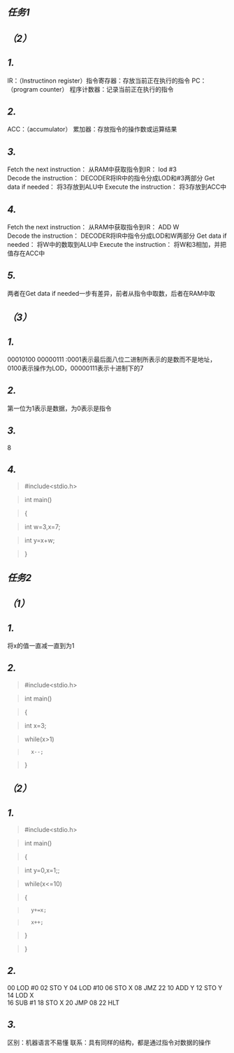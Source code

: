 ## *任务1*
## ***（2）***
## *****1.*****
IR：（Instructinon register）指令寄存器：存放当前正在执行的指令
PC：（program counter）      程序计数器：记录当前正在执行的指令
## *****2.*****
ACC：（accumulator）         累加器：存放指令的操作数或运算结果
## *****3.*****
Fetch the next instruction：    从RAM中获取指令到IR：   lod #3  
Decode the instruction：        DECODER将IR中的指令分成LOD和#3两部分
Get data if needed：            将3存放到ALU中
Execute the instruction：       将3存放到ACC中
## *****4.*****
Fetch the next instruction：    从RAM中获取指令到IR：   ADD W  
Decode the instruction：        DECODER将IR中指令分成LOD和W两部分
Get data if needed：            将W中的数取到ALU中
Execute the instruction：       将W和3相加，并把值存在ACC中
## *****5.*****
两者在Get data if needed一步有差异，前者从指令中取数，后者在RAM中取
## ***（3）***
## *****1.*****
00010100 00000111   :0001表示最后面八位二进制所表示的是数而不是地址，0100表示操作为LOD，00000111表示十进制下的7
## *****2.*****
第一位为1表示是数据，为0表示是指令
## *****3.*****
8
## *****4.*****
>#include<stdio.h>

>int main()

>{

>   int w=3,x=7;

>   int y=x+w;

>}
## *任务2*
## ***（1）***
## *****1.*****
将x的值一直减一直到为1
## *****2.*****
>#include<stdio.h>

>int main()

>{

>   int x=3;

>   while(x>1)

>       x--;

>}
## ***（2）***
## *****1.*****
>#include<stdio.h>

>int main()

>{

>   int y=0,x=1;;

>   while(x<=10)

>   {    

>       y+=x;

>       x++;

>   }

>}
## *****2.*****
00  LOD #0
02  STO Y
04  LOD #10
06  STO X
08  JMZ 22
10  ADD Y
12  STO Y
14  LOD X  
16  SUB #1
18  STO X
20  JMP 08
22  HLT


## *****3.*****
区别：机器语言不易懂
联系：具有同样的结构，都是通过指令对数据的操作